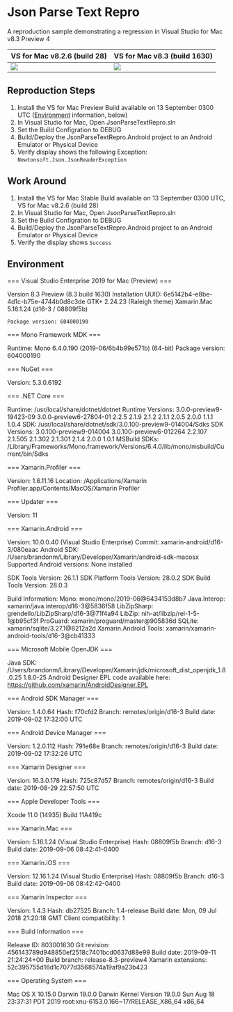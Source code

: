 # Json Parse Text Repro

A reproduction sample demonstrating a regression in Visual Studio for Mac v8.3 Preview 4

| VS for Mac v8.2.6 (build 28) | VS for Mac v8.3 (build 1630)|
| ---------------------------- | --------------------------- |
| ![](https://user-images.githubusercontent.com/13558917/64836161-b84ac380-d59d-11e9-90ee-458ab5e2a4fe.png) | ![](https://user-images.githubusercontent.com/13558917/64835332-7f5d1f80-d59a-11e9-98c3-298ebc1d89aa.png) | 

## Reproduction Steps

1. Install the VS for Mac Preview Build available on 13 September 0300 UTC ([Environment](#environment) information, below)
2. In Visual Studio for Mac, Open JsonParseTextRepro.sln
3. Set the Build Configration to DEBUG
4. Build/Deploy the JsonParseTextRepro.Android project to an Android Emulator or Physical Device
5. Verify display shows the following Exception: `Newtonsoft.Json.JsonReaderException`

## Work Around

1. Install the VS for Mac Stable Build available on 13 September 0300 UTC, VS for Mac v8.2.6 (build 28)
2. In Visual Studio for Mac, Open JsonParseTextRepro.sln
3. Set the Build Configration to DEBUG
4. Build/Deploy the JsonParseTextRepro.Android project to an Android Emulator or Physical Device
5. Verify the display shows `Success`

## Environment

=== Visual Studio Enterprise 2019 for Mac (Preview) ===

Version 8.3 Preview (8.3 build 1630)
Installation UUID: 6e5142b4-e8be-4d1c-b75e-4744b0d8c3de
	GTK+ 2.24.23 (Raleigh theme)
	Xamarin.Mac 5.16.1.24 (d16-3 / 08809f5b)

	Package version: 604000190

=== Mono Framework MDK ===

Runtime:
	Mono 6.4.0.190 (2019-06/6b4b99e571b) (64-bit)
	Package version: 604000190

=== NuGet ===

Version: 5.3.0.6192

=== .NET Core ===

Runtime: /usr/local/share/dotnet/dotnet
Runtime Versions:
	3.0.0-preview9-19423-09
	3.0.0-preview6-27804-01
	2.2.5
	2.1.9
	2.1.2
	2.1.1
	2.0.5
	2.0.0
	1.1.1
	1.0.4
SDK: /usr/local/share/dotnet/sdk/3.0.100-preview9-014004/Sdks
SDK Versions:
	3.0.100-preview9-014004
	3.0.100-preview6-012264
	2.2.107
	2.1.505
	2.1.302
	2.1.301
	2.1.4
	2.0.0
	1.0.1
MSBuild SDKs: /Library/Frameworks/Mono.framework/Versions/6.4.0/lib/mono/msbuild/Current/bin/Sdks

=== Xamarin.Profiler ===

Version: 1.6.11.16
Location: /Applications/Xamarin Profiler.app/Contents/MacOS/Xamarin Profiler

=== Updater ===

Version: 11

=== Xamarin.Android ===

Version: 10.0.0.40 (Visual Studio Enterprise)
Commit: xamarin-android/d16-3/080eaac
Android SDK: /Users/brandonm/Library/Developer/Xamarin/android-sdk-macosx
	Supported Android versions:
		None installed

SDK Tools Version: 26.1.1
SDK Platform Tools Version: 28.0.2
SDK Build Tools Version: 28.0.3

Build Information: 
Mono: mono/mono/2019-06@6434153d8b7
Java.Interop: xamarin/java.interop/d16-3@5836f58
LibZipSharp: grendello/LibZipSharp/d16-3@71f4a94
LibZip: nih-at/libzip/rel-1-5-1@b95cf3f
ProGuard: xamarin/proguard/master@905836d
SQLite: xamarin/sqlite/3.27.1@8212a2d
Xamarin.Android Tools: xamarin/xamarin-android-tools/d16-3@cb41333

=== Microsoft Mobile OpenJDK ===

Java SDK: /Users/brandonm/Library/Developer/Xamarin/jdk/microsoft_dist_openjdk_1.8.0.25
1.8.0-25
Android Designer EPL code available here:
https://github.com/xamarin/AndroidDesigner.EPL

=== Android SDK Manager ===

Version: 1.4.0.64
Hash: f70cfd2
Branch: remotes/origin/d16-3
Build date: 2019-09-02 17:32:00 UTC

=== Android Device Manager ===

Version: 1.2.0.112
Hash: 791e68e
Branch: remotes/origin/d16-3
Build date: 2019-09-02 17:32:26 UTC

=== Xamarin Designer ===

Version: 16.3.0.178
Hash: 725c87d57
Branch: remotes/origin/d16-3
Build date: 2019-08-29 22:57:50 UTC

=== Apple Developer Tools ===

Xcode 11.0 (14935)
Build 11A419c

=== Xamarin.Mac ===

Version: 5.16.1.24 (Visual Studio Enterprise)
Hash: 08809f5b
Branch: d16-3
Build date: 2019-09-06 08:42:41-0400

=== Xamarin.iOS ===

Version: 12.16.1.24 (Visual Studio Enterprise)
Hash: 08809f5b
Branch: d16-3
Build date: 2019-09-06 08:42:42-0400

=== Xamarin Inspector ===

Version: 1.4.3
Hash: db27525
Branch: 1.4-release
Build date: Mon, 09 Jul 2018 21:20:18 GMT
Client compatibility: 1

=== Build Information ===

Release ID: 803001630
Git revision: 456143789d948850ef2518c7401bcd0637d88e99
Build date: 2019-09-11 21:24:24+00
Build branch: release-8.3-preview4
Xamarin extensions: 52c395755d16d1c7077d3568574a19af9a23b423

=== Operating System ===

Mac OS X 10.15.0
Darwin 19.0.0 Darwin Kernel Version 19.0.0
    Sun Aug 18 23:37:31 PDT 2019
    root:xnu-6153.0.166~17/RELEASE_X86_64 x86_64

